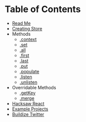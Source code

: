 # Table of Contents

* [Read Me](/README.md)
* [Creating Store](/docs/creating-store.md)
* Methods
  * [.context](/docs/methods/context.md)
  * [.set](/docs/methods/set.md)
  * [.all](/docs/methods/all.md)
  * [.first](/docs/methods/first.md)
  * [.last](/docs/methods/last.md)
  * [.put](/docs/methods/put.md)
  * [.populate](/docs/methods/populate.md)
  * [.listen](/docs/methods/listen.md)
  * [.unlisten](/docs/methods/unlisten.md)
* Overridable Methods
  * [.getKey](/docs/methods/get-key.md)
  * [.merge](/docs/methods/merge.md)
* [Hacksaw React](https://www.github.com/Buildize/hacksaw-react)
* [Example Projects](http://hacksaw-examples.open.buildize.com)
* [Buildize Twitter](https://twitter.com/Buildize)
